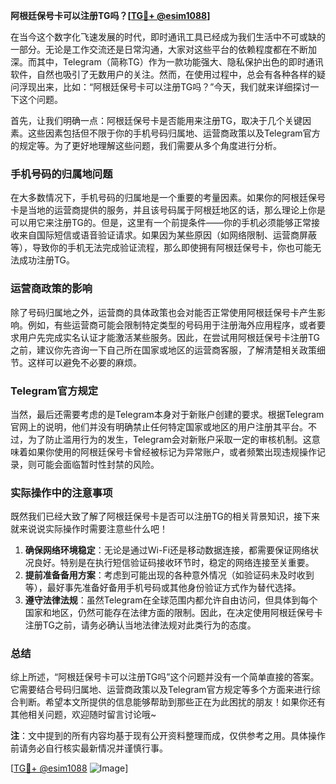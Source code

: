 **阿根廷保号卡可以注册TG吗？[[TG💪+ @esim1088](https://t.me/s/esim1088)]**

在当今这个数字化飞速发展的时代，即时通讯工具已经成为我们生活中不可或缺的一部分。无论是工作交流还是日常沟通，大家对这些平台的依赖程度都在不断加深。而其中，Telegram（简称TG）作为一款功能强大、隐私保护出色的即时通讯软件，自然也吸引了无数用户的关注。然而，在使用过程中，总会有各种各样的疑问浮现出来，比如：“阿根廷保号卡可以注册TG吗？”今天，我们就来详细探讨一下这个问题。

首先，让我们明确一点：阿根廷保号卡是否能用来注册TG，取决于几个关键因素。这些因素包括但不限于你的手机号码归属地、运营商政策以及Telegram官方的规定等。为了更好地理解这些问题，我们需要从多个角度进行分析。

### 手机号码的归属地问题

在大多数情况下，手机号码的归属地是一个重要的考量因素。如果你的阿根廷保号卡是当地的运营商提供的服务，并且该号码属于阿根廷地区的话，那么理论上你是可以用它来注册TG的。但是，这里有一个前提条件——你的手机必须能够正常接收来自国际短信或语音验证请求。如果因为某些原因（如网络限制、运营商屏蔽等），导致你的手机无法完成验证流程，那么即使拥有阿根廷保号卡，你也可能无法成功注册TG。

### 运营商政策的影响

除了号码归属地之外，运营商的具体政策也会对能否正常使用阿根廷保号卡产生影响。例如，有些运营商可能会限制特定类型的号码用于注册海外应用程序，或者要求用户先完成实名认证才能激活某些服务。因此，在尝试用阿根廷保号卡注册TG之前，建议你先咨询一下自己所在国家或地区的运营商客服，了解清楚相关政策细节。这样可以避免不必要的麻烦。

### Telegram官方规定

当然，最后还需要考虑的是Telegram本身对于新账户创建的要求。根据Telegram官网上的说明，他们并没有明确禁止任何特定国家或地区的用户注册其平台。不过，为了防止滥用行为的发生，Telegram会对新账户采取一定的审核机制。这意味着如果你使用的阿根廷保号卡曾经被标记为异常账户，或者频繁出现违规操作记录，则可能会面临暂时性封禁的风险。

### 实际操作中的注意事项

既然我们已经大致了解了阿根廷保号卡是否可以注册TG的相关背景知识，接下来就来说说实际操作时需要注意些什么吧！

1. **确保网络环境稳定**：无论是通过Wi-Fi还是移动数据连接，都需要保证网络状况良好。特别是在执行短信验证码接收环节时，稳定的网络连接至关重要。
2. **提前准备备用方案**：考虑到可能出现的各种意外情况（如验证码未及时收到等），最好事先准备好备用手机号码或其他身份验证方式作为替代选择。
3. **遵守法律法规**：虽然Telegram在全球范围内都允许自由访问，但具体到每个国家和地区，仍然可能存在法律方面的限制。因此，在决定使用阿根廷保号卡注册TG之前，请务必确认当地法律法规对此类行为的态度。

### 总结

综上所述，“阿根廷保号卡可以注册TG吗”这个问题并没有一个简单直接的答案。它需要结合号码归属地、运营商政策以及Telegram官方规定等多个方面来进行综合判断。希望本文所提供的信息能够帮助到那些正在为此困扰的朋友！如果你还有其他相关问题，欢迎随时留言讨论哦~

**注**：文中提到的所有内容均基于现有公开资料整理而成，仅供参考之用。具体操作前请务必自行核实最新情况并谨慎行事。

[[TG💪+ @esim1088](https://t.me/s/esim1088) ![Image](https://i.postimg.cc/4NQfJmqS/Snipaste-2025-05-13-00-14-12.png)]